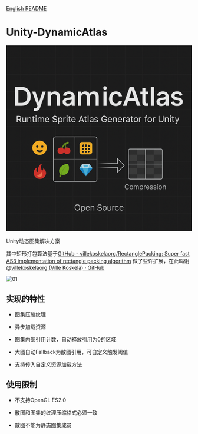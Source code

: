 [English README](./README.md)

# Unity-DynamicAtlas

![](Image~/LOGO.png)

Unity动态图集解决方案

其中矩形打包算法基于[GitHub - villekoskelaorg/RectanglePacking: Super fast AS3 implementation of rectangle packing algorithm](https://github.com/villekoskelaorg/RectanglePacking.git) 做了些许扩展，在此鸣谢@[villekoskelaorg (Ville Koskela) · GitHub](https://github.com/villekoskelaorg)

![01](Image~/01.png)

## 实现的特性

- 图集压缩纹理

- 异步加载资源

- 图集内部引用计数，自动释放引用为0的区域

- 大图自动Fallback为散图引用，可自定义触发阈值

- 支持传入自定义资源加载方法

## 使用限制

- 不支持OpenGL ES2.0

- 散图和图集的纹理压缩格式必须一致

- 散图不能为静态图集成员
